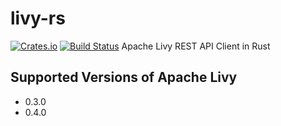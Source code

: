 # livy-rs
[![Crates.io](https://img.shields.io/crates/v/livy.svg)](https://crates.io/crates/livy)
[![Build Status](https://travis-ci.org/kjmrknsn/livy-rs.svg?branch=master)](https://travis-ci.org/kjmrknsn/livy-rs)
Apache Livy REST API Client in Rust

## Supported Versions of Apache Livy
* 0.3.0
* 0.4.0
